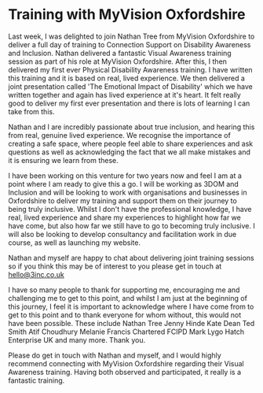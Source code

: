 # Training with MyVision Oxfordshire

Last week, I was delighted to join Nathan Tree from MyVision Oxfordshire to deliver a full day of training to Connection Support on Disability Awareness and Inclusion. Nathan delivered a fantastic Visual Awareness training session as part of his role at MyVision Oxfordshire. After this, I then delivered my first ever Physical Disability Awareness training. I have written this training and it is based on real, lived experience. We then delivered a joint presentation called 'The Emotional Impact of Disability' which we have written together and again has lived experience at it's heart. It felt really good to deliver my first ever presentation and there is lots of learning I can take from this.

Nathan and I are incredibly passionate about true inclusion, and hearing this from real, genuine lived experience. We recognise the importance of creating a safe space, where people feel able to share experiences and ask questions as well as acknowledging the fact that we all make mistakes and it is ensuring we learn from these.

I have been working on this venture for two years now and feel I am at a point where I am ready to give this a go. I will be working as 3DOM and Inclusion and will be looking to work with organisations and businesses in Oxfordshire to deliver my training and support them on their journey to being truly inclusive. Whilst I don't have the professional knowledge, I have real, lived experience and share my experiences to highlight how far we have come, but also how far we still have to go to becoming truly inclusive. I will also be looking to develop consultancy and facilitation work in due course, as well as launching my website.

Nathan and myself are happy to chat about delivering joint training sessions so if you think this may be of interest to you please get in touch at hello@3inc.co.uk

I have so many people to thank for supporting me, encouraging me and challenging me to get to this point, and whilst I am just at the beginning of this journey, I feel it is important to acknowledge where I have come from to get to this point and to thank everyone for whom without, this would not have been possible. These include Nathan Tree Jenny Hinde Kate Dean Ted Smith Atif Choudhury Melanie Francis Chartered FCIPD Mark Lygo Hatch Enterprise UK and many more. Thank you.

Please do get in touch with Nathan and myself, and I would highly recommend connecting with MyVision Oxfordshire regarding their Visual Awareness training. Having both observed and participated, it really is a fantastic training.
